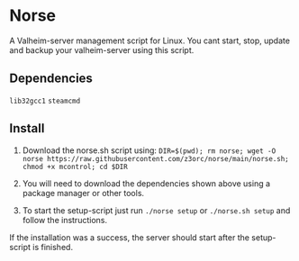 # Norse
A Valheim-server management script for Linux. You cant start, stop, update and backup your valheim-server using this script.

## Dependencies
`lib32gcc1` `steamcmd`

## Install
1. Download the norse.sh script using:
`DIR=$(pwd); rm norse; wget -O norse https://raw.githubusercontent.com/z3orc/norse/main/norse.sh; chmod +x mcontrol; cd $DIR`


2. You will need to download the dependencies shown above using a package manager or other tools.


3. To start the setup-script just run `./norse setup` or `./norse.sh setup` and follow the instructions.


If the installation was a success, the server should start after the setup-script is finished.